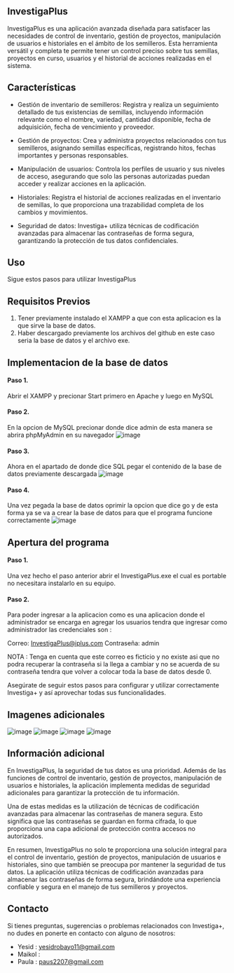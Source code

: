## InvestigaPlus

InvestigaPlus es una aplicación avanzada diseñada para satisfacer las necesidades de control de inventario, gestión de proyectos, manipulación de usuarios e historiales en el ámbito de los semilleros. Esta herramienta versátil y completa te permite tener un control preciso sobre tus semillas, proyectos en curso, usuarios y el historial de acciones realizadas en el sistema.

## Características
- Gestión de inventario de semilleros: Registra y realiza un seguimiento detallado de tus existencias de semillas, incluyendo información relevante como el nombre, variedad, cantidad disponible, fecha de adquisición, fecha de vencimiento y proveedor.

- Gestión de proyectos: Crea y administra proyectos relacionados con tus semilleros, asignando semillas específicas, registrando hitos, fechas importantes y personas responsables.

- Manipulación de usuarios: Controla los perfiles de usuario y sus niveles de acceso, asegurando que solo las personas autorizadas puedan acceder y realizar acciones en la aplicación.

- Historiales: Registra el historial de acciones realizadas en el inventario de semillas, lo que proporciona una trazabilidad completa de los cambios y movimientos.

- Seguridad de datos: Investiga+ utiliza técnicas de codificación avanzadas para almacenar las contraseñas de forma segura, garantizando la protección de tus datos confidenciales.

## Uso

Sigue estos pasos para utilizar InvestigaPlus

## Requisitos Previos

1. Tener previamente instalado el XAMPP a que con esta aplicacion es la que sirve la base de datos.
2. Haber descargado previamente los archivos del github en este caso seria la base de datos y el archivo exe.


## Implementacion de la base de datos

#### Paso 1.
 Abrir el XAMPP y precionar Start primero en Apache y luego en MySQL
#### Paso 2.
En la opcion de MySQL precionar donde dice admin de esta manera se abrira phpMyAdmin en su navegador
![image](https://github.com/Yesid-Robayo/Grupo_de_invesitigacion-I2E/assets/114313044/344c41cd-1a71-4cd5-a6dc-c4a46fd0f741)
#### Paso 3.
Ahora en el apartado de donde dice SQL pegar el contenido de la base de datos previamente descargada
![image](https://github.com/Yesid-Robayo/Grupo_de_invesitigacion-I2E/assets/114313044/fade2cb2-c6ee-4778-8a4f-e3d735acc57c)
#### Paso 4.
Una vez pegada la base de datos oprimir la opcion que dice go y de esta forma ya se va a crear la base de datos para que el programa funcione correctamente
![image](https://github.com/Yesid-Robayo/Grupo_de_invesitigacion-I2E/assets/114313044/ef09154a-bf1e-4b84-ba06-5e04cf860fd9)

## Apertura del programa

#### Paso 1.
Una vez hecho el paso anterior abrir el InvestigaPlus.exe el cual es portable no necesitara instalarlo en su equipo.
#### Paso 2.
Para poder ingresar a la aplicacion como es una aplicacion donde el administrador se encarga en agregar los usuarios tendra que ingresar como administrador las credenciales son :

Correo: InvestigaPlus@iplus.com
Contraseña: admin

NOTA : Tenga en cuenta que este correo es ficticio y no existe asi que no podra recuperar la contraseña si la llega a cambiar y no se acuerda de su contraseña tendra que volver a colocar toda la base de datos desde 0.

Asegúrate de seguir estos pasos para configurar y utilizar correctamente Investiga+ y así aprovechar todas sus funcionalidades.

## Imagenes adicionales

![image](https://github.com/Yesid-Robayo/InvestigaPlus/assets/114313044/22e0aba2-cb12-4fb9-9ff8-4bf89523182c)
![image](https://github.com/Yesid-Robayo/InvestigaPlus/assets/114313044/dc53002d-9159-4769-b7eb-b8607e3ba353)
![image](https://github.com/Yesid-Robayo/InvestigaPlus/assets/114313044/816f1a28-72cd-4164-8216-61eb92fef812)
![image](https://github.com/Yesid-Robayo/InvestigaPlus/assets/114313044/e4c77087-6198-4d8b-ac5c-fdbc961c7057)




## Información adicional

En InvestigaPlus, la seguridad de tus datos es una prioridad. Además de las funciones de control de inventario, gestión de proyectos, manipulación de usuarios e historiales, la aplicación implementa medidas de seguridad adicionales para garantizar la protección de tu información.

Una de estas medidas es la utilización de técnicas de codificación avanzadas para almacenar las contraseñas de manera segura. Esto significa que las contraseñas se guardan en forma cifrada, lo que proporciona una capa adicional de protección contra accesos no autorizados.

En resumen, InvestigaPlus no solo te proporciona una solución integral para el control de inventario, gestión de proyectos, manipulación de usuarios e historiales, sino que también se preocupa por mantener la seguridad de tus datos. La aplicación utiliza técnicas de codificación avanzadas para almacenar las contraseñas de forma segura, brindándote una experiencia confiable y segura en el manejo de tus semilleros y proyectos.

## Contacto

Si tienes preguntas, sugerencias o problemas relacionados con Investiga+, no dudes en ponerte en contacto con alguno de nosotros:

- Yesid : yesidrobayo11@gmail.com
- Maikol :
- Paula : paus2207@gmail.com
